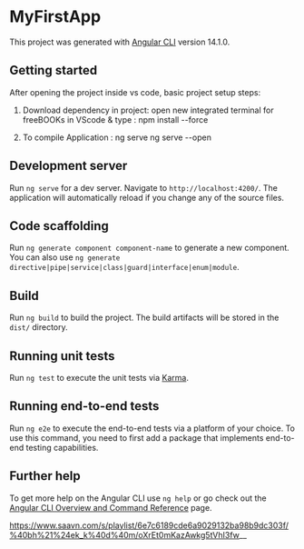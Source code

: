 # MyFirstApp

This project was generated with [Angular CLI](https://github.com/angular/angular-cli) version 14.1.0.


## Getting started

After opening the project inside vs code,
basic project setup steps:
1. Download dependency in project: open new integrated terminal for freeBOOKs in VScode & type : 
	  npm install --force
   
2. To compile Application :
	  ng serve
	  ng serve --open 

## Development server

Run `ng serve` for a dev server. Navigate to `http://localhost:4200/`. The application will automatically reload if you change any of the source files.

## Code scaffolding

Run `ng generate component component-name` to generate a new component. You can also use `ng generate directive|pipe|service|class|guard|interface|enum|module`.

## Build

Run `ng build` to build the project. The build artifacts will be stored in the `dist/` directory.

## Running unit tests

Run `ng test` to execute the unit tests via [Karma](https://karma-runner.github.io).

## Running end-to-end tests

Run `ng e2e` to execute the end-to-end tests via a platform of your choice. To use this command, you need to first add a package that implements end-to-end testing capabilities.

## Further help

To get more help on the Angular CLI use `ng help` or go check out the [Angular CLI Overview and Command Reference](https://angular.io/cli) page.



https://www.saavn.com/s/playlist/6e7c6189cde6a9029132ba98b9dc303f/%40bh%21%24ek_k%40d%40m/oXrEt0mKazAwkg5tVhI3fw__
